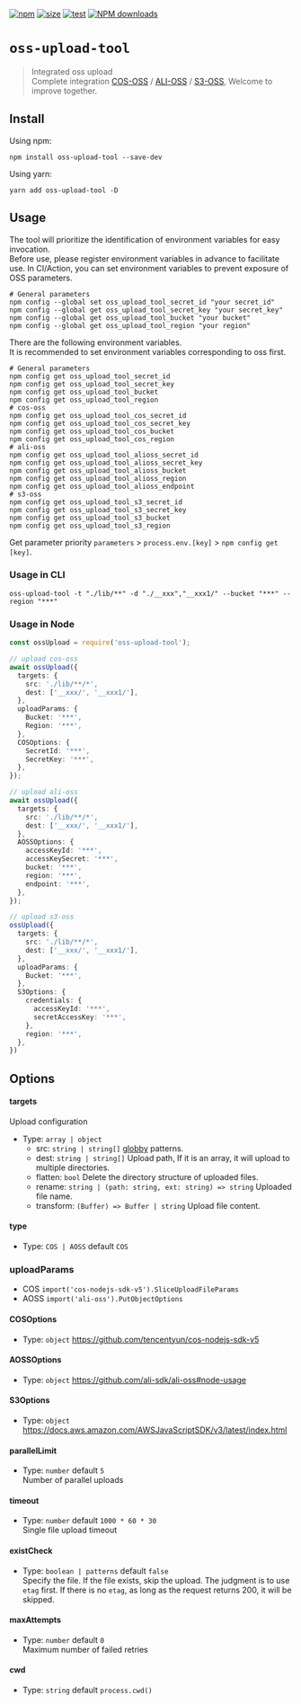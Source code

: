 [npm]: https://img.shields.io/npm/v/oss-upload-tool
[npm-url]: https://www.npmjs.com/package/oss-upload-tool
[download]: http://img.shields.io/npm/dm/oss-upload-tool.svg?style=flat
[test]: https://github.com/planjs/stan/actions/workflows/test.yml/badge.svg
[size]: https://packagephobia.now.sh/badge?p=oss-upload-tool
[size-url]: https://packagephobia.now.sh/result?p=oss-upload-tool

[![npm][npm]][npm-url]
[![size][size]][size-url]
[![test][test]][test]
[![NPM downloads][download]][npm-url]

# `oss-upload-tool`

> Integrated oss upload   
> Complete integration [COS-OSS](https://cloud.tencent.com/document/product/436/6474) / [ALI-OSS](https://help.aliyun.com/document_detail/32068.htm?spm=a2c4g.11186623.0.0.3e8ff2eeVjYbKz#concept-32068-zh) / [S3-OSS](https://docs.aws.amazon.com/AWSJavaScriptSDK/v3/latest/index.html), Welcome to improve together.

## Install

Using npm:

```console
npm install oss-upload-tool --save-dev
```

Using yarn:

```console
yarn add oss-upload-tool -D
```


## Usage

The tool will prioritize the identification of environment variables for easy invocation.   
Before use, please register environment variables in advance to facilitate use. In CI/Action, you can set environment variables to prevent exposure of OSS parameters.   
```shell
# General parameters
npm config --global set oss_upload_tool_secret_id "your secret_id"
npm config --global get oss_upload_tool_secret_key "your secret_key"
npm config --global get oss_upload_tool_bucket "your bucket"
npm config --global get oss_upload_tool_region "your region"
```
There are the following environment variables.   
It is recommended to set environment variables corresponding to oss first.
```shell
# General parameters
npm config get oss_upload_tool_secret_id
npm config get oss_upload_tool_secret_key
npm config get oss_upload_tool_bucket
npm config get oss_upload_tool_region
# cos-oss
npm config get oss_upload_tool_cos_secret_id
npm config get oss_upload_tool_cos_secret_key
npm config get oss_upload_tool_cos_bucket
npm config get oss_upload_tool_cos_region
# ali-oss
npm config get oss_upload_tool_alioss_secret_id
npm config get oss_upload_tool_alioss_secret_key
npm config get oss_upload_tool_alioss_bucket
npm config get oss_upload_tool_alioss_region
npm config get oss_upload_tool_alioss_endpoint
# s3-oss
npm config get oss_upload_tool_s3_secret_id
npm config get oss_upload_tool_s3_secret_key
npm config get oss_upload_tool_s3_bucket
npm config get oss_upload_tool_s3_region
```
Get parameter priority `parameters` > `process.env.[key]` > `npm config get [key]`.

### Usage in CLI

```shell
oss-upload-tool -t "./lib/**" -d "./__xxx","__xxx1/" --bucket "***" --region "***"
```

### Usage in Node
```ts
const ossUpload = require('oss-upload-tool');

// upload cos-oss
await ossUpload({
  targets: {
    src: './lib/**/*',
    dest: ['__xxx/', '__xxx1/'],
  },
  uploadParams: {
    Bucket: '***',
    Region: '***',
  },
  COSOptions: {
    SecretId: '***',
    SecretKey: '***',
  },
});

// upload ali-oss
await ossUpload({
  targets: {
    src: './lib/**/*',
    dest: ['__xxx/', '__xxx1/'],
  },
  AOSSOptions: {
    accessKeyId: '***',
    accessKeySecret: '***',
    bucket: '***',
    region: '***',
    endpoint: '***',
  },
});

// upload s3-oss
ossUpload({
  targets: {
    src: './lib/**/*',
    dest: ['__xxx/', '__xxx1/'],
  },
  uploadParams: {
    Bucket: '***',
  },
  S3Options: {
    credentials: {
      accessKeyId: '***',
      secretAccessKey: '***',
    },
    region: '***',
  },
})
```

## Options

#### targets

Upload configuration

* Type: `array | object`
  * src: `string | string[]` [globby](https://www.npmjs.com/package/globby) patterns.
  * dest: `string | string[]` Upload path, If it is an array, it will upload to multiple directories.
  * flatten: `bool` Delete the directory structure of uploaded files.
  * rename: `string | (path: string, ext: string) => string` Uploaded file name.
  * transform: `(Buffer) => Buffer | string` Upload file content.

#### type
* Type: `COS | AOSS` default `COS`

### uploadParams
* COS `import('cos-nodejs-sdk-v5').SliceUploadFileParams`
* AOSS `import('ali-oss').PutObjectOptions`

#### COSOptions
* Type: `object` https://github.com/tencentyun/cos-nodejs-sdk-v5

#### AOSSOptions
* Type: `object` https://github.com/ali-sdk/ali-oss#node-usage 

#### S3Options
* Type: `object` https://docs.aws.amazon.com/AWSJavaScriptSDK/v3/latest/index.html 

#### parallelLimit
* Type: `number` default `5`   
Number of parallel uploads

#### timeout
* Type: `number` default `1000 * 60 * 30`     
Single file upload timeout

#### existCheck
* Type: `boolean | patterns` default `false`     
Specify the file. If the file exists, skip the upload. 
The judgment is to use `etag` first. 
If there is no `etag`, as long as the request returns 200, it will be skipped.

#### maxAttempts
* Type: `number` default `0`     
Maximum number of failed retries   

#### cwd
* Type: `string` default `process.cwd()`
